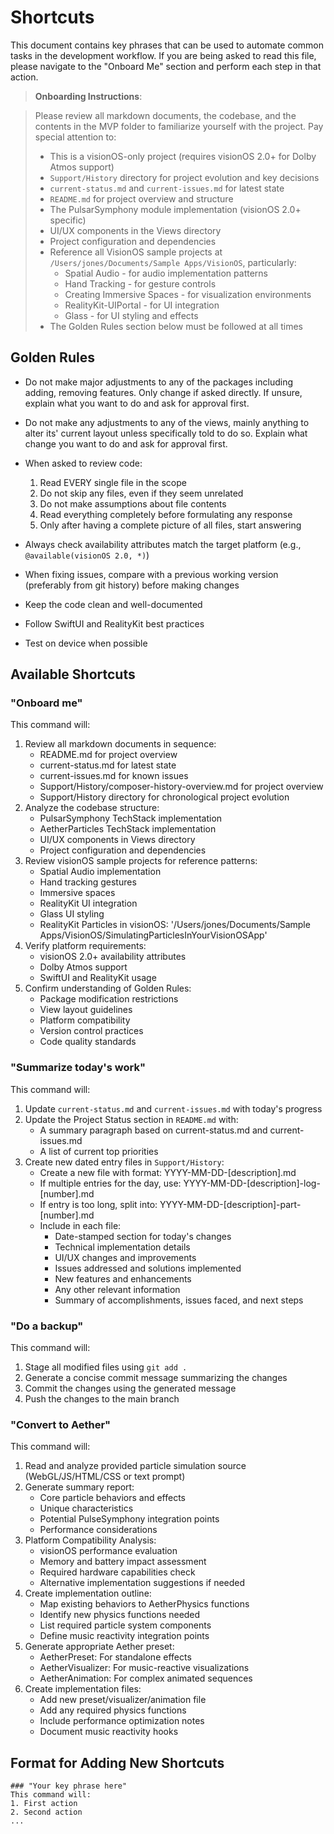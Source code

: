 # Shortcuts

This document contains key phrases that can be used to automate common tasks in the development workflow. If you are being asked to read this file, please navigate to the "Onboard Me" section and perform each step in that action.

> **Onboarding Instructions**: 

> Please review all markdown documents, the codebase, and the contents in the MVP folder to familiarize yourself with the project. Pay special attention to:
> - This is a visionOS-only project (requires visionOS 2.0+ for Dolby Atmos support)
> - `Support/History` directory for project evolution and key decisions
> - `current-status.md` and `current-issues.md` for latest state
> - `README.md` for project overview and structure
> - The PulsarSymphony module implementation (visionOS 2.0+ specific)
> - UI/UX components in the Views directory
> - Project configuration and dependencies
> - Reference all VisionOS sample projects at `/Users/jones/Documents/Sample Apps/VisionOS`, particularly:
>   - Spatial Audio - for audio implementation patterns
>   - Hand Tracking - for gesture controls
>   - Creating Immersive Spaces - for visualization environments
>   - RealityKit-UIPortal - for UI integration
>   - Glass - for UI styling and effects
> - The Golden Rules section below must be followed at all times

## Golden Rules

- Do not make major adjustments to any of the packages including adding, removing features. Only change if asked directly. If unsure, explain what you want to do and ask for approval first.

- Do not make any adjustments to any of the views, mainly anything to alter its' current layout unless specifically told to do so. Explain what change you want to do and ask for approval first.

- When asked to review code:
  1. Read EVERY single file in the scope
  2. Do not skip any files, even if they seem unrelated
  3. Do not make assumptions about file contents
  4. Read everything completely before formulating any response
  5. Only after having a complete picture of all files, start answering

- Always check availability attributes match the target platform (e.g., `@available(visionOS 2.0, *)`)
- When fixing issues, compare with a previous working version (preferably from git history) before making changes
- Keep the code clean and well-documented
- Follow SwiftUI and RealityKit best practices
- Test on device when possible

## Available Shortcuts

### "Onboard me"
This command will:
1. Review all markdown documents in sequence:
   - README.md for project overview
   - current-status.md for latest state
   - current-issues.md for known issues
   - Support/History/composer-history-overview.md for project overview
   - Support/History directory for chronological project evolution
2. Analyze the codebase structure:
   - PulsarSymphony TechStack implementation
   - AetherParticles TechStack implementation
   - UI/UX components in Views directory
   - Project configuration and dependencies
3. Review visionOS sample projects for reference patterns:
   - Spatial Audio implementation
   - Hand tracking gestures
   - Immersive spaces
   - RealityKit UI integration
   - Glass UI styling
   - RealityKit Particles in visionOS: '/Users/jones/Documents/Sample Apps/VisionOS/SimulatingParticlesInYourVisionOSApp'
4. Verify platform requirements:
   - visionOS 2.0+ availability attributes
   - Dolby Atmos support
   - SwiftUI and RealityKit usage
5. Confirm understanding of Golden Rules:
   - Package modification restrictions
   - View layout guidelines
   - Platform compatibility
   - Version control practices
   - Code quality standards

### "Summarize today's work"
This command will:
1. Update `current-status.md` and `current-issues.md` with today's progress
2. Update the Project Status section in `README.md` with:
   - A summary paragraph based on current-status.md and current-issues.md
   - A list of current top priorities
3. Create new dated entry files in `Support/History`:
   - Create a new file with format: YYYY-MM-DD-[description].md
   - If multiple entries for the day, use: YYYY-MM-DD-[description]-log-[number].md
   - If entry is too long, split into: YYYY-MM-DD-[description]-part-[number].md
   - Include in each file:
     - Date-stamped section for today's changes
     - Technical implementation details
     - UI/UX changes and improvements
     - Issues addressed and solutions implemented
     - New features and enhancements
     - Any other relevant information
     - Summary of accomplishments, issues faced, and next steps

### "Do a backup"
This command will:
1. Stage all modified files using `git add .`
2. Generate a concise commit message summarizing the changes
3. Commit the changes using the generated message
4. Push the changes to the main branch

### "Convert to Aether"
This command will:
1. Read and analyze provided particle simulation source (WebGL/JS/HTML/CSS or text prompt)
2. Generate summary report:
   - Core particle behaviors and effects
   - Unique characteristics
   - Potential PulseSymphony integration points
   - Performance considerations
3. Platform Compatibility Analysis:
   - visionOS performance evaluation
   - Memory and battery impact assessment
   - Required hardware capabilities check
   - Alternative implementation suggestions if needed
4. Create implementation outline:
   - Map existing behaviors to AetherPhysics functions
   - Identify new physics functions needed
   - List required particle system components
   - Define music reactivity integration points
5. Generate appropriate Aether preset:
   - AetherPreset: For standalone effects
   - AetherVisualizer: For music-reactive visualizations
   - AetherAnimation: For complex animated sequences
6. Create implementation files:
   - Add new preset/visualizer/animation file
   - Add any required physics functions
   - Include performance optimization notes
   - Document music reactivity hooks

## Format for Adding New Shortcuts
```
### "Your key phrase here"
This command will:
1. First action
2. Second action
...
``` 